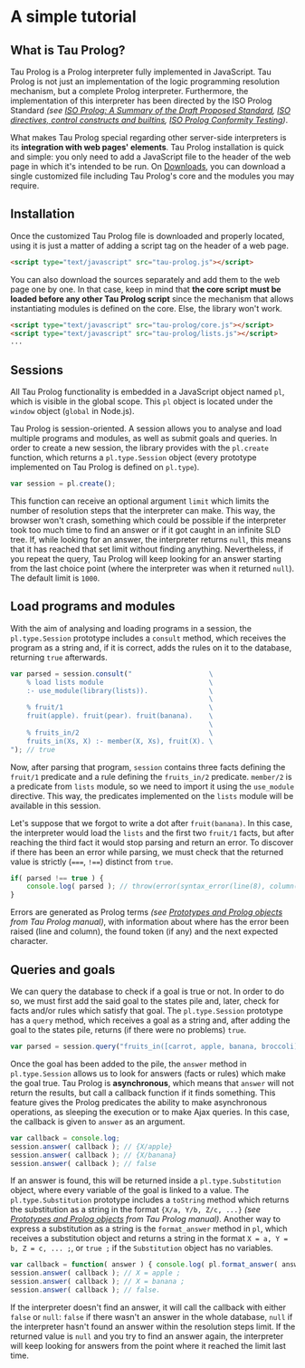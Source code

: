 # A simple tutorial

## What is Tau Prolog?
Tau Prolog is a Prolog interpreter fully implemented in JavaScript. Tau Prolog is not just an implementation of the logic programming resolution mechanism, but a complete Prolog interpreter. Furthermore, the implementation of this interpreter has been directed by the ISO Prolog Standard *(see [ISO Prolog: A Summary of the Draft Proposed Standard](http://fsl.cs.illinois.edu/images/9/9c/PrologStandard.pdf), [ISO directives, control constructs and builtins](http://www.deransart.fr/prolog/bips.html), [ISO Prolog Conformity Testing](http://www.complang.tuwien.ac.at/ulrich/iso-prolog/conformity_testing))*.

What makes Tau Prolog special regarding other server-side interpreters is its **integration with web pages' elements**. Tau Prolog installation is quick and simple: you only need to add a JavaScript file to the header of the web page in which it's intended to be run. On [Downloads](http://tau-prolog.org/downloads), you can download a single customized file including Tau Prolog's core and the modules you may require.

## Installation
Once the customized Tau Prolog file is downloaded and properly located, using it is just a matter of adding a script tag on the header of a web page.

```html
<script type="text/javascript" src="tau-prolog.js"></script>
```
You can also download the sources separately and add them to the web page one by one. In that case, keep in mind that **the core script must be loaded before any other Tau Prolog script** since the mechanism that allows instantiating modules is defined on the core. Else, the library won't work.

```html
<script type="text/javascript" src="tau-prolog/core.js"></script>
<script type="text/javascript" src="tau-prolog/lists.js"></script>
...
```

## Sessions

All Tau Prolog functionality is embedded in a JavaScript object named `pl`, which is visible in the global scope. This `pl` object is located under the `window` object (`global` in Node.js).

Tau Prolog is session-oriented. A session allows you to analyse and load multiple programs and modules, as well as submit goals and queries. In order to create a new session, the library provides with the `pl.create` function, which returns a `pl.type.Session` object (every prototype implemented on Tau Prolog is defined on `pl.type`).

```javascript
var session = pl.create();
```

This function can receive an optional argument `limit` which limits the number of resolution steps that the interpreter can make. This way, the browser won't crash, something which could be possible if the interpreter took too much time to find an answer or if it got caught in an infinite SLD tree. If, while looking for an answer, the interpreter returns `null`, this means that it has reached that set limit without finding anything. Nevertheless, if you repeat the query, Tau Prolog will keep looking for an answer starting from the last choice point (where the interpreter was when it returned `null`). The default limit is `1000`.
        
## Load programs and modules

With the aim of analysing and loading programs in a session, the `pl.type.Session` prototype includes a `consult` method, which receives the program as a string and, if it is correct, adds the rules on it to the database, returning `true` afterwards.

```javascript
var parsed = session.consult("                   \
    % load lists module                          \
    :- use_module(library(lists)).               \
                                                 \
    % fruit/1                                    \
    fruit(apple). fruit(pear). fruit(banana).    \
                                                 \
    % fruits_in/2                                \
    fruits_in(Xs, X) :- member(X, Xs), fruit(X). \
"); // true
```
Now, after parsing that program, `session` contains three facts defining the `fruit/1` predicate and a rule defining the `fruits_in/2` predicate. `member/2` is a predicate from `lists` module, so we need to import it using the `use_module` directive. This way, the predicates implemented on the `lists` module will be available in this session.

Let's suppose that we forgot to write a dot after `fruit(banana)`. In this case, the interpreter would load the `lists` and the first two `fruit/1` facts, but after reaching the third fact it would stop parsing and return an error. To discover if there has been an error while parsing, we must check that the returned value is strictly (`===`, `!==`) distinct from `true`.

```javascript
if( parsed !== true ) {
    console.log( parsed ); // throw(error(syntax_error(line(8), column(1), found(fruits_in), cause('. or expression expected'))))
}
```

Errors are generated as Prolog terms *(see [Prototypes and Prolog objects](http://tau-prolog.org/manual/prototypes-and-prolog-objects) from Tau Prolog manual)*, with information about where has the error been raised (line and column), the found token (if any) and the next expected character.
        
## Queries and goals

We can query the database to check if a goal is true or not. In order to do so, we must first add the said goal to the states pile and, later, check for facts and/or rules which satisfy that goal. The `pl.type.Session` prototype has a `query` method, which receives a goal as a string and, after adding the goal to the states pile, returns (if there were no problems) `true`.

```javascript
var parsed = session.query("fruits_in([carrot, apple, banana, broccoli], X)."); // true
```

Once the goal has been added to the pile, the `answer` method in `pl.type.Session` allows us to look for answers (facts or rules) which make the goal true. Tau Prolog is **asynchronous**, which means that `answer` will not return the results, but call a callback function if it finds something. This feature gives the Prolog predicates the ability to make asynchronous operations, as sleeping the execution or to make Ajax queries. In this case, the callback is given to `answer` as an argument.

```javascript
var callback = console.log;
session.answer( callback ); // {X/apple}
session.answer( callback ); // {X/banana}
session.answer( callback ); // false
```

If an answer is found, this will be returned inside a `pl.type.Substitution` object, where every variable of the goal is linked to a value. The `pl.type.Substitution` prototype includes a `toString` method which returns the substitution as a string in the format `{X/a, Y/b, Z/c, ...}` *(see [Prototypes and Prolog objects](http://tau-prolog.org/manual/prototypes-and-prolog-objects) from Tau Prolog manual)*. Another way to express a substitution as a string is the `format_answer` method in `pl`, which receives a substitution object and returns a string in the format `X = a, Y = b, Z = c, ... ;`, or `true ;` if the `Substitution` object has no variables.

```javascript
var callback = function( answer ) { console.log( pl.format_answer( answer ) ); };
session.answer( callback ); // X = apple ;
session.answer( callback ); // X = banana ;
session.answer( callback ); // false.
```

If the interpreter doesn't find an answer, it will call the callback with either `false` or `null`: `false` if there wasn't an answer in the whole database, `null` if the interpreter hasn't found an answer within the resolution steps limit. If the returned value is `null` and you try to find an answer again, the interpreter will keep looking for answers from the point where it reached the limit last time.